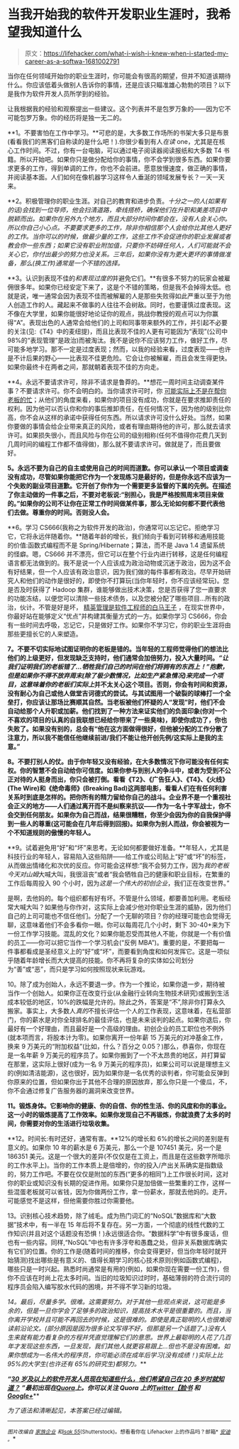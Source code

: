 # 当我开始我的软件开发职业生涯时，我希望我知道什么

> 原文：<https://lifehacker.com/what-i-wish-i-knew-when-i-started-my-career-as-a-softwa-1681002791>

当你在任何领域开始你的职业生涯时，你可能会有很高的期望，但并不知道该期待什么。你应该低着头做别人告诉你的事情，还是应该只瞄准雄心勃勃的项目？以下是我作为软件开发人员所学到的经验。



让我根据我的经验和观察提出一些建议。这个列表并不是包罗万象的——因为它不可能包罗万象。你的经历将是独一无二的。

**1。不要害怕在工作中学习。**可悲的是，大多数工作场所的书架大多只是布景(看看我们的黑客们自称读的是什么吧！).你很少看到有人*在读* one，尤其是在核心工作时间。不过，你有一台电脑，可以通过电子阅读器阅读报纸和大多数 T4 书籍。所以开始吧。如果你只是做分配给你的事情，你不会学到很多东西。如果你要求更多的工作，得到单调的工作，你也不会前进。愿意放慢速度，做正确的事情，并阅读基本面。人们如何在像机器学习这样令人垂涎的领域发展专长？一天一天来。

**2。积极管理你的职业生涯。对自己的教育和进步负责。**十分之一的人(如果有的话)会找到一位导师，他会扫清道路，牵线搭桥，确保他们在升职和美差项目中脱颖而出。如果你在另外九个地方，而且大部分时间你都会在，没有人会关心你。所以你自己小心点。不要要求更多的工作，除非你相信那个人会给你比其他人更好的工作*。当你可以的时候，做最少量的工作，这些工作不会促进你的职业发展或者教会你一些东西；如果它没有职业附加值，只要你不妨碍任何人，人们可能就不会关心它，你付出最少的努力也没关系。三年后，如果你没有为更大更坏的事情做准备，那么(换工作)通常是一个不错的选择。*

**3。认识到表现不佳的*和表现过度的*并避免它们。**有很多不努力的玩家会被雇佣很多年。如果你已经安定下来了，这是个不错的策略，但是我不会掉得太低。也就是说，唯一通常会因为表现不佳而被解雇的人是那些失败得如此严重以至于为他人创造工作的人。藏起来不做事的人往往不会树敌。同时，也要谨慎过度表现。这不像在大学里，如果你能很好地论证你的观点，挑战你教授的观点可以为你赢得“A”。表现出色的人通常会给他们的上司和同事带来额外的工作，并引起不必要的关注(见:《T4》中的麦纽提)，而且比表现不佳的人更有可能因为“表现”(公司中 98%的“表现管理”是政治)而被淘汰。我不是说你不应该努力工作，做好工作，尽可能多地学习。那不一定是过度表现；然而，以我的经验来看，过度表现——也许是不计后果的野心——比表现不佳更危险。它会让你被解雇，而且会发生得更快。如果你最终卡在两者之间，那就朝着表现不佳的方向走。

**4。永远不要请求许可，除非不请求是鲁莽的。**想花一周时间主动调查某件事？不要请求许可。你不会明白的。当你请求许可时，你 [可能实际上不是在帮你老板的忙](https://lifehacker.com/how-to-effectively-work-for-a-stressed-out-boss-1676502440)；从他们的角度来看，如果你的项目没有成功，你就是在要求推卸责任的权利。因为他可以否认你和你的事后推卸责任，在任何情况下，因为他的级别比你高，你不会从这样的承诺中获得任何东西。所以请求许可没什么好处。当然，如果你要做的事情会给企业带来真正的风险，或者有理由期待他的许可，那么就去请求许可。如果损失很小，而且风险与你在公司的级别相称(任何不值得你花费几天到几周时间的编程工作都不值得做)，那么就不要请求许可。做就是了，而且要做好。

**5。永远不要为自己的自主或使用自己的时间而道歉。你可以承认一个项目或调查没有成功，尽管如果你能把它作为一个发现练习是最好的，但是你永远不应该为一个失败的副业项目道歉。它开创了你作为一个需要更多监督的下属的先例。在描述了你主动做的一件事之后，不要对老板说:“别担心，我是严格按照周末项目来做的。”如果你的公司不让你在正常工作时间做某件事，那么无论如何都不要代表他们去做。尊重你的时间。否则没人会。**

**6。学习 CS666(我称之为软件开发的政治)，你通常可以忘记它。拒绝学习它，它将永远伴随着你。**随着年龄的增长，我们倾向于看到可转移和通用技能的价值:函数式编程而不是 Spring/Hibernate；算法，而不是 Java 1.4 遗留系统的怪癖。嗯，CS666 并不漂亮，但它可以在整个行业内进行转移，这是任何编程语言都无法做到的。我不是说一个人应该成为政治动物或沉迷于政治，因为这不会有好结果，但一个人应该有政治意识，因为我们做的每件事都有政治。尽早开始研究人和他们的动作是很好的，即使你不打算玩(当你年轻时，你不应该经常玩)。您是否及时获得了 Hadoop 集群，谁能够做出技术决策，您是否获得了您一直要求的功能冻结，以便您可以清除一些技术债务，以及您被分配了哪些项目...所有的政治，伙计。不管是好是坏， [精英管理是软件工程师的白马王子](https://michaelochurch.wordpress.com/2014/04/11/meritocracy-is-the-software-engineers-prince-charming-and-why-thats-harmful/) ，在现实世界中，你最好站在能够定义“优点”并构建其衡量方式的一方。如果你学习 CS666，你会有一些时间去呼吸，忘记它，只是做好工作。如果你不学习它，你的职业生涯将由那些更擅长它的人来塑造。

**7。不要不切实际地试图证明你的老板是错的。当年轻的工程师觉得他们的想法比他们的上级更好，但发现缺乏支持时，他们通常会加倍努力，投入大量时间。*“让我们证明我们的老板错了...牺牲我们自己的时间在他们将拥有的东西上！”*抱歉，但是如果你不得不放弃周末(除了极少数情况，比如生产紧急情况)来完成一个项目，这意味着你的老板们*实际上*并不太关心这个项目。否则，你会有时间和资源，没有耐心为自己或他人做堂吉诃德式的尝试。与其试图用一个破裂的球棒打一个全垒打，你应该让那场比赛顺其自然。当老板被他们怀疑的人“发现”时，他们不会自动给那个人升职或加薪。他们找到了一种方法来证实他们的负面印象(你对一个不喜欢的项目的认真的自我联想已经给你带来了一些臭味)，即使你成功了，你也失败了。如果没有别的，总会有“他在这方面做得很好，但他被分配的工作分散了注意力，所以我不能信任他继续前进/我们不能让他开创先例/这实际上是我的主意。”**

**8。不要打别人的仗。由于你年轻又没有经验，在大多数情况下你可能没有任何实权。你的智慧不会自动给你可信度。如果你参与到别人的争斗中，或者为受到不公正对待的人挺身而出，你只会被打倒。看看《T2》、《广告狂人》、《T4》、《火线》(The Wire)和《绝命毒师》(Breaking Bad)这两部电影，看看人们在有任何利害关系时到底是怎样的。把你所有的精力留给你自己的战斗。企业界不是一个重视社会正义的地方——人们通过离开而不是纠察来抗议——作为一名十字军战士，你不会交到任何朋友。如果你为自己而战，结果很糟糕，你至少会因为你的自我保护得到一些人的尊重(这可能会在几年后得到回报)。如果你为别人而战，你会被视为一个不知道规则的傲慢的年轻人。**

**9。试着避免用“好”和“坏”来思考。无论如何都要做好准备。**年轻人，尤其是科技行业的年轻人，容易陷入这些陷阱——给工作或公司贴上“好”或“坏”的标签，从而做出情绪化和次优的反应。你可能会这样想:“我不会努力工作，因为*我的老板今天对山姆*大喊大叫，我很沮丧”或者“我会牺牲自己的健康和职业目标，在繁重的工作后每周投入 90 个小时，因为*这是一个伟大的初创企业*，我们正在改变世界。”

是啊，去他妈的。每个组织都有好有坏。不管是什么领域，都要善加利用。老板经常大喊大叫？如果他与你作对，这实际上会减少他对你职业生涯的威胁，因为他们自己的上司可能也不信任他们。分配了一个无聊的项目？你的经理可能也会觉得无聊，这意味着他们不会多看你一眼。你可以每周花几个小时，剩下 30-40+来为下一份工作学习技能。混乱的文化？如果你能忍受而其他人不能，你就是一个有价值的员工——你可以把它当作一个学习机会(“反例 MBA”)。重要的是，不要把每一件事都看成是圣经意义上的“好”或“坏”，而要看到角度和如何发挥它。这是一项似乎随着年龄增长而大大提高的技能。你不再将复杂的实体如公司划分为“善”或“恶”，而只是学习如何按照现状来玩游戏。

10。除了成为创始人，永远不要退一步。作为一个推论，如果你退一步，期待被当作一个创始人。如果你正在改变行业(从金融行业转向生物技术研究)或搬到生活成本较低的地区，10%的跌幅是允许的。除此之外，答案是“不”,除非你打算永久搬家。事实上，大多数人*真的*不擅长评估一个人的工作表现，这意味着，在私营部门，你的薪水是对你全球排名的最佳评估，也是未来谈判的起点。如果你退后，你最好有一个好理由，而且最好是一个高级的理由。初创企业的员工职位也不例外(就本项而言，将股本计为零)。如果你离开一份年薪 15 万美元的对冲基金工作，换来 9 万美元的“附加权益”(比如，什么？百分之 0.05？)那么，恭喜你，你现在是一名年薪 9 万美元的程序员了。如果你搬到了一个不太昂贵的地区，并打算留在那里，这实际上很好(成为一名 9 万美元的程序员)，如果公司可以说是理想主义的(例如清洁能源)，这也很好，因为如果你是一名优秀的谈判者，你可能会反弹到你原来的位置，但如果你出于其他不合理的原因放弃，那么你只是一个傻瓜，不，你不会通过修复广告服务器的漏洞来改变世界。

**11。锻炼身体。它影响你的健康、你的自信、你的性生活、你的风度和你的事业。这一小时的锻炼提高了工作效率。如果你发现自己不再锻炼，你就浪费了太多的时间，你需要对你的生活进行垃圾收集。**

**12。时间长:有时还好，通常有害。**12%的增长和 6%的增长之间的差别是有意义的。如果你 10 年的薪水是 6 万美元，那么一个是 107451 美元，另一个是 186351 美元。这是一个很大的差异(不仅仅是在工资上，而且是在这些数字所暗示的工作水平上)。当你的工作本质上是倍增的，你的投入/产出关系确实是指数级的，努力工作吧。不要在仅仅是附加的东西(“更多的相同”)上工作很长时间，这对你的职业或知识没有长期的促进作用。如果你只是加倍做一些繁重的工作，这样一些混蛋老板就可以省钱，因为你做两份工作，拿一份薪水，那就去他妈的。走开。可能感觉不是这样，但他需要你胜过你需要他。

13。识别核心技术趋势，除了绒毛。成为热门词汇的“NoSQL”数据库和“大数据”技术中，有一半在 15 年后将不复存在。另一方面，一个彻底的线性代数的工作知识(并且对这个话题没有恐惧！)永远很适合你。“数据科学”中有很多废话，但也有一些内容。同样,“NoSQL”中也有许多浮夸和愚蠢之处，但非关系数据库确实有它们的位置。你的工作是(随着时间的推移，你会变得更好，但当你年轻时就开始猜测)找出哪些是有意义的、值得长期学习的核心技术原则(例如函数式编程)，哪些只是一时兴起。熟悉时尚通常是有用的(例如，如果你现在需要一份工作)，但你不应该在时尚上花太多时间。当旧的垃圾知识过时时，基础薄弱的符合流行词的程序员会陷入编写胶水代码的困境，并不得不学习新的垃圾。

**14。最后，尽量多学。很难。这需要努力。对于其他一些观点来说，这可能是多余的，但是一旦你学会了足够多的政治知识，提高技术水平是很重要的。而且，当你离开学校并且可能不再回去的时候，这是很难的。即使是真正聪明的人也很难阅读前沿论文。(部分原因是因为很多论文写得不好，但那是另一个话题了。)没有人生来就有能力看复杂的方程并凭直觉理解它们的意思。世界上最聪明的人花了几百年才发现这些东西，一旦发现，我们其他人就更容易跟上...但也不是没有困难。如果你想成为一名伟大的程序员，你可能必须在成年后学习*(没有成绩！)实际上比 95%的大学生(也许还有 65%的研究生)都努力。***

****“***[***30 岁及以上的软件开发人员现在知道些什么，他们希望自己在 20 多岁时就知道？***](http://www.quora.com/What-do-software-developers-age-30-and-over-know-now-that-they-wish-they-had-known-in-their-20s/answer/Michael-O-Church) ***”最初出现在***[***Quora***](http://www.quora.com/)***上。你可以关注 Quora 上的***[***Twitter***](https://twitter.com/Quora)***[***【脸书***](https://www.facebook.com/quora) ***和***[*Google+*](https://plus.google.com/111127313006403749982/posts)****

*为了语法和清晰起见，本答案已经过编辑。*

* * *

*<small>*图片改编自*</small> [<small>*家族企业*</small>](http://www.shutterstock.com/pic-175827542/stock-photo-little-child-hacker-typing-on-the-laptop-computer-isolated-on-white.html) <small>*和*</small>[<small>*isak 55*</small>](http://www.shutterstock.com/pic-124758646/stock-photo-program-code-on-a-monitor.html)<small>*(Shutterstock)。想看看你在 Lifehacker 上的作品吗？邮箱*</small> [<small>*安迪*</small>](mailto:andy@lifehacker.com) <small>*。*</small>*